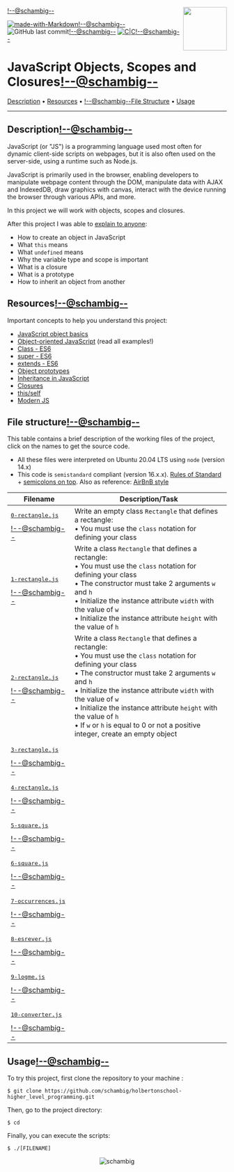 <img align='right' src='https://user-images.githubusercontent.com/5713670/87202985-820dcb80-c2b6-11ea-9f56-7ec461c497c3.gif' width='100'><!--@schambig-->

[![made-with-Markdown](https://img.shields.io/badge/Made%20with-Markdown-1f425f.svg)](http://commonmark.org)<!--@schambig-->
![GitHub last commit](https://img.shields.io/github/last-commit/schambig/holbertonschool-higher_level_programming)<!--@schambig-->
[![C|C](https://img.shields.io/badge/Repo-00%20commits-orange.svg)](https://sourcerer.io/schambig)<!--@schambig-->

# JavaScript Objects, Scopes and Closures<!--@schambig-->

[Description](#description) • [Resources](#resources) • <!--@schambig-->[File Structure](#file-structure) • [Usage](#usage)

---

## Description<!--@schambig-->

JavaScript (or "JS") is a programming language used most often for dynamic client-side scripts on webpages, but it is also often used on the server-side, using a runtime such as Node.js.

JavaScript is primarily used in the browser, enabling developers to manipulate webpage content through the DOM, manipulate data with AJAX and IndexedDB, draw graphics with canvas, interact with the device running the browser through various APIs, and more.

In this project we will work with objects, scopes and closures.

After this project I was able to [explain to anyone](https://fs.blog/feynman-learning-technique/):

* How to create an object in JavaScript
* What `this` means
* What `undefined` means
* Why the variable type and scope is important
* What is a closure
* What is a prototype
* How to inherit an object from another

## Resources<!--@schambig-->

Important concepts to help you understand this project:

* [JavaScript object basics](https://developer.mozilla.org/en-US/docs/Learn/JavaScript/Objects/Basics)
* [Object-oriented JavaScript](https://developer.mozilla.org/en-US/docs/Learn/JavaScript/Objects/Classes_in_JavaScript) (read all examples!)
* [Class - ES6](https://developer.mozilla.org/en-US/docs/Web/JavaScript/Reference/Classes)
* [super - ES6](https://developer.mozilla.org/en-US/docs/Web/JavaScript/Reference/Operators/super)
* [extends - ES6](https://developer.mozilla.org/en-US/docs/Web/JavaScript/Reference/Classes/extends)
* [Object prototypes](https://developer.mozilla.org/en-US/docs/Learn/JavaScript/Objects/Object_prototypes)
* [Inheritance in JavaScript](https://developer.mozilla.org/en-US/docs/Learn/JavaScript/Objects/Classes_in_JavaScript)
* [Closures](https://developer.mozilla.org/en-US/docs/Web/JavaScript/Closures)
* [this/self](https://alistapart.com/article/getoutbindingsituations/)
* [Modern JS](https://github.com/mbeaudru/modern-js-cheatsheet)

## File structure<!--@schambig-->

This table contains a brief description of the working files of the project, click on the names to get the source code.

* All these files were interpreted on Ubuntu 20.04 LTS using `node` (version 14.x)
* This code is `semistandard` compliant (version 16.x.x). [Rules of Standard](https://standardjs.com/rules.html) + [semicolons on top](https://github.com/standard/semistandard). Also as reference: [AirBnB style](https://github.com/airbnb/javascript)

| Filename | Description/Task |
| --- | --- |
| <pre>[0-rectangle.js](0-rectangle.js)</pre><!--@schambig--> | Write an empty class `Rectangle` that defines a rectangle:<br>• You must use the `class` notation for defining your class |
| <pre>[1-rectangle.js](1-rectangle.js)</pre><!--@schambig--> | Write a class `Rectangle` that defines a rectangle:<br>• You must use the `class` notation for defining your class<br>• The constructor must take 2 arguments `w` and `h`<br>• Initialize the instance attribute `width` with the value of `w`<br>• Initialize the instance attribute `height` with the value of `h` |
| <pre>[2-rectangle.js](2-rectangle.js)</pre><!--@schambig--> | Write a class `Rectangle` that defines a rectangle:<br>• You must use the `class` notation for defining your class<br>• The constructor must take 2 arguments `w` and `h`<br>• Initialize the instance attribute `width` with the value of `w`<br>• Initialize the instance attribute `height` with the value of `h`<br>• If `w` or `h` is equal to 0 or not a positive integer, create an empty object |
| <pre>[3-rectangle.js](3-rectangle.js)</pre><!--@schambig--> |  |
| <pre>[4-rectangle.js](4-rectangle.js)</pre><!--@schambig--> |  |
| <pre>[5-square.js](5-square.js)</pre><!--@schambig--> |  |
| <pre>[6-square.js](6-square.js)</pre><!--@schambig--> |  |
| <pre>[7-occurrences.js](7-occurrences.js)</pre><!--@schambig--> |  |
| <pre>[8-esrever.js](8-esrever.js)</pre><!--@schambig--> |  |
| <pre>[9-logme.js](9-logme.js)</pre><!--@schambig--> |  |
| <pre>[10-converter.js](10-converter.js)</pre><!--@schambig--> |  |
<!-- <pre><br><br></pre> • <br>•-->

## Usage<!--@schambig-->

To try this project, first clone the repository to your machine :

```
$ git clone https://github.com/schambig/holbertonschool-higher_level_programming.git
```

Then, go to the project directory:

```
$ cd 
```

Finally, you can execute the scripts:

```
$ ./[FILENAME]
```


<p align="center">
  <img alt="schambig" src="https://capsule-render.vercel.app/api?type=waving&color=gradient&height=60&section=footer"/>
</p>
